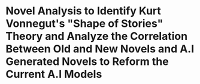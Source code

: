 # Novel Analysis to Identify Kurt Vonnegut's "Shape of Stories" Theory and Analyze the Correlation Between Old and New Novels and A.I Generated Novels to Reform the Current A.I Models
